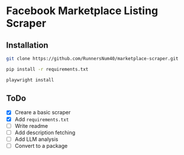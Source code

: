 # Facebook Marketplace Listing Scraper

## Installation
```bash
git clone https://github.com/RunnersNum40/marketplace-scraper.git
```

```bash
pip install -r requirements.txt
```

```bash
playwright install
```

## ToDo

- [x] Creare a basic scraper
- [x] Add `requirements.txt`
- [ ] Write readme
- [ ] Add description fetching
- [ ] Add LLM analysis
- [ ] Convert to a package
